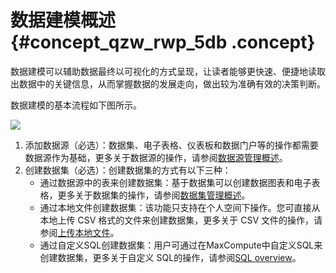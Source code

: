 # 数据建模概述 {#concept_qzw_rwp_5db .concept}

数据建模可以辅助数据最终以可视化的方式呈现，让读者能够更快速、便捷地读取出数据中的关键信息，从而掌握数据的发展走向，做出较为准确有效的决策判断。

数据建模的基本流程如下图所示。

![](http://static-aliyun-doc.oss-cn-hangzhou.aliyuncs.com/assets/img/9080/15445855831290_zh-CN.png)

1.  添加数据源（必选）：数据集、电子表格、仪表板和数据门户等的操作都需要数据源作为基础，更多关于数据源的操作，请参阅[数据源管理概述](intl.zh-CN/用户指南/数据建模/管理数据源/数据源管理概述.md)。
2.  创建数据集（必选）：创建数据集的方式有以下三种：
    -   通过数据源中的表来创建数据集：基于数据集可以创建数据图表和电子表格，更多关于数据集的操作，请参阅[数据集管理概述](intl.zh-CN/用户指南/数据建模/管理数据集/数据集管理概述.md)。
    -   通过本地文件创建数据集：该功能只支持在个人空间下操作。您可直接从本地上传 CSV 格式的文件来创建数据集，更多关于 CSV 文件的操作，请参阅[上传本地文件](intl.zh-CN/用户指南/数据建模/管理数据源/上传本地文件.md)。
    -   通过自定义SQL创建数据集：用户可通过在MaxCompute中自定义SQL来创建数据集，更多关于自定义 SQL的操作，请参阅[SQL overview](https://www.alibabacloud.com/help/doc-detail/27860.htm?spm=a2c63.p38356.a3.4.64c91d9a38fP3C)。

